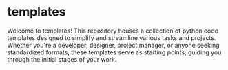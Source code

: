 # templates
Welcome to templates! This repository houses a collection of python code templates designed to simplify and streamline various tasks and projects. Whether you're a developer, designer, project manager, or anyone seeking standardized formats, these templates serve as starting points, guiding you through the initial stages of your work.
